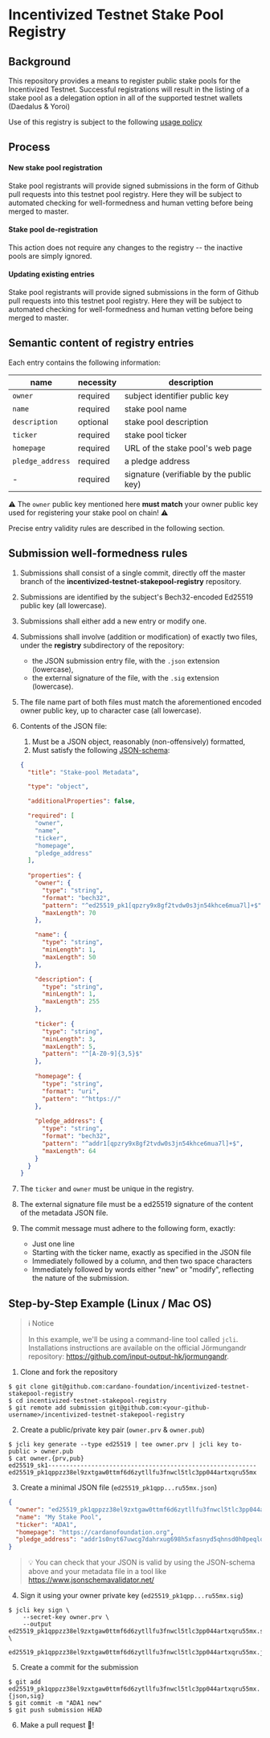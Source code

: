 # Incentivized Testnet Stake Pool Registry

##  Background
This repository provides a means to register public stake pools for the Incentivized Testnet. Successful registrations will result in the listing of a stake pool as a delegation option in all of the supported testnet wallets (Daedalus & Yoroi)

Use of this registry is subject to the following [usage policy](USAGE_POLICY.md)

## Process

#### New stake pool registration

Stake pool registrants will provide signed submissions in the form of Github pull requests into this testnet pool registry. Here they will be subject to automated checking for well-formedness and human vetting before being merged to master.

#### Stake pool de-registration

This action does not require any changes to the registry -- the inactive pools are simply ignored.

#### Updating existing entries

Stake pool registrants will provide signed submissions in the form of Github pull requests into this testnet pool registry. Here they will be subject to automated checking for well-formedness and human vetting before being merged to master.

## Semantic content of registry entries

Each entry contains the following information:

name             | necessity | description
---              | ---       | ---
`owner`          | required  | subject identifier public key 
`name`           | required  | stake pool name
`description`    | optional  | stake pool description
`ticker`         | required  | stake pool ticker
`homepage`       | required  | URL of the stake pool's web page
`pledge_address` | required  | a pledge address
\-               | required  | signature (verifiable by the public key)

:warning: The `owner` public key mentioned here **must match** your owner public key used for registering your stake pool on chain! :warning:

Precise entry validity rules are described in the following section.

## Submission well-formedness rules

1. Submissions shall consist of a single commit, directly off the master branch of the **incentivized-testnet-stakepool-registry** repository.

2. Submissions are identified by the subject's Bech32-encoded Ed25519 public key (all lowercase).

3. Submissions shall either add a new entry or modify one.

4. Submissions shall involve (addition or modification) of exactly two files, under the **registry** subdirectory of the repository:
   - the JSON submission entry file, with the `.json` extension (lowercase),
   - the external signature of the file, with the `.sig` extension (lowercase).

5. The file name part of both files must match the aforementioned encoded owner public key, up to character case (all lowercase).

6. Contents of the JSON file:
   1. Must be a JSON object, reasonably (non-offensively) formatted,
   2. Must satisfy the following [JSON-schema](https://json-schema.org/):

   ```json
   {
     "title": "Stake-pool Metadata",
   
     "type": "object",
   
     "additionalProperties": false,
   
     "required": [
       "owner",
       "name",
       "ticker",
       "homepage",
       "pledge_address"
     ],
    
     "properties": {
       "owner": {
         "type": "string",
         "format": "bech32",
         "pattern": "^ed25519_pk1[qpzry9x8gf2tvdw0s3jn54khce6mua7l]+$",
         "maxLength": 70
       },

       "name": {
         "type": "string",
         "minLength": 1,
         "maxLength": 50
       },

       "description": {
         "type": "string",
         "minLength": 1,
         "maxLength": 255
       },
    
       "ticker": {
         "type": "string",
         "minLength": 3,
         "maxLength": 5,
         "pattern": "^[A-Z0-9]{3,5}$"
       },
    
       "homepage": {
         "type": "string",
         "format": "uri",
         "pattern": "^https://"
       },
    
       "pledge_address": {
         "type": "string",
         "format": "bech32",
         "pattern": "^addr1[qpzry9x8gf2tvdw0s3jn54khce6mua7l]+$",
         "maxLength": 64
       }
     }
   }
   ```

7. The `ticker` and `owner` must be unique in the registry.

8. The external signature file must be a ed25519 signature of the content of the metadata JSON file.

9. The commit message must adhere to the following form, exactly:
   - Just one line
   - Starting with the ticker name, exactly as specified in the JSON file
   - Immediately followed by a column, and then two space characters
   - Immediately followed by words either "new" or "modify", reflecting the nature of the submission.

## Step-by-Step Example (Linux / Mac OS)

> :information_source: Notice
>
> In this example, we'll be using a command-line tool called `jcli`. Installations instructions are available on the official Jörmungandr repository: https://github.com/input-output-hk/jormungandr.

1. Clone and fork the repository

```
$ git clone git@github.com:cardano-foundation/incentivized-testnet-stakepool-registry
$ cd incentivized-testnet-stakepool-registry
$ git remote add submission git@github.com:<your-github-username>/incentivized-testnet-stakepool-registry
```

2. Create a public/private key pair (`owner.prv` & `owner.pub`)

```
$ jcli key generate --type ed25519 | tee owner.prv | jcli key to-public > owner.pub
$ cat owner.{prv,pub}
ed25519_sk1----------------------------------------------------------
ed25519_pk1qppzz38el9zxtgaw0ttmf6d6zytllfu3fnwcl5tlc3pp044artxqru55mx
```

3. Create a minimal JSON file (`ed25519_pk1qpp...ru55mx.json`)
```json
{
  "owner": "ed25519_pk1qppzz38el9zxtgaw0ttmf6d6zytllfu3fnwcl5tlc3pp044artxqru55mx",
  "name": "My Stake Pool",
  "ticker": "ADA1",
  "homepage": "https://cardanofoundation.org",
  "pledge_address": "addr1s0nyt67uwcg7dahrxug698h5xfasnyd5qhnsd0h0peqlqvtfqf48ymz680l"
}
```

> :bulb: You can check that your JSON is valid by using the JSON-schema above and your metadata file in a tool like https://www.jsonschemavalidator.net/

4. Sign it using your owner private key (`ed25519_pk1qpp...ru55mx.sig`)

```
$ jcli key sign \
    --secret-key owner.prv \
    --output ed25519_pk1qppzz38el9zxtgaw0ttmf6d6zytllfu3fnwcl5tlc3pp044artxqru55mx.sig \
    ed25519_pk1qppzz38el9zxtgaw0ttmf6d6zytllfu3fnwcl5tlc3pp044artxqru55mx.json
```

5. Create a commit for the submission

```
$ git add ed25519_pk1qppzz38el9zxtgaw0ttmf6d6zytllfu3fnwcl5tlc3pp044artxqru55mx.{json,sig}
$ git commit -m "ADA1 new"
$ git push submission HEAD
```

6. Make a pull request :tada:!
